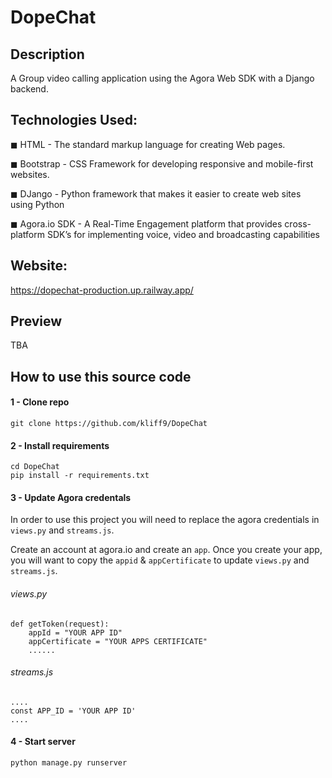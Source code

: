 # DopeChat

## Description

A Group video calling application using the Agora Web SDK with a Django backend.

## Technologies Used:
◼ HTML - The standard markup language for creating Web pages.

◼ Bootstrap - CSS Framework for developing responsive and mobile-first websites.

◼ DJango -  Python framework that makes it easier to create web sites using Python
 
◼ Agora.io SDK - A Real-Time Engagement platform that provides cross-platform SDK’s for implementing voice, video and broadcasting capabilities

## Website:

https://dopechat-production.up.railway.app/

## Preview

TBA

## How to use this source code

#### 1 - Clone repo

```
git clone https://github.com/kliff9/DopeChat
```

#### 2 - Install requirements

```
cd DopeChat
pip install -r requirements.txt
```

#### 3 - Update Agora credentals

In order to use this project you will need to replace the agora credentials in `views.py` and `streams.js`.

Create an account at agora.io and create an `app`. Once you create your app, you will want to copy the `appid` & `appCertificate` to update `views.py` and `streams.js`.

###### views.py

```
def getToken(request):
    appId = "YOUR APP ID"
    appCertificate = "YOUR APPS CERTIFICATE"
    ......
```

###### streams.js

```
....
const APP_ID = 'YOUR APP ID'
....
```

#### 4 - Start server

```
python manage.py runserver
```

